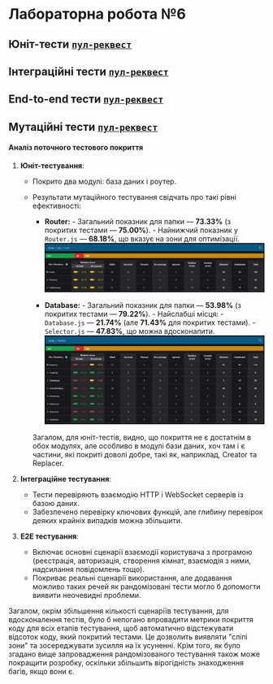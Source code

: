 # Лабораторна робота №6

## Юніт-тести <code>[пул-реквест](https://github.com/OnlyVerySeriousPeople/OpenChat/pull/8)</code>

## Інтеграційні тести <code>[пул-реквест](https://github.com/OnlyVerySeriousPeople/OpenChat/pull/9)</code>

## End-to-end тести <code>[пул-реквест](https://github.com/OnlyVerySeriousPeople/OpenChat/pull/10)</code>

## Мутаційні тести <code>[пул-реквест](https://github.com/OnlyVerySeriousPeople/OpenChat/pull/11)</code>

#### **Аналіз поточного тестового покриття**

1. **Юніт-тестування**:

   - Покрито два модулі: база даних і роутер.
   - Результати мутаційного тестування свідчать про такі рівні ефективності:

     - **Router:** - Загальний показник для папки — **73.33%** (з покритих тестами — **75.00%**). - Найнижчий показник у `Router.js` — **68.18%**, що вказує на зони для оптимізації.
       <img src="images/mutation/router.png" alt="" width="1000">

     - **Database:** - Загальний показник для папки — **53.98%** (з покритих тестами — **79.22%**). - Найслабші місця: - `Database.js` — **21.74%** (але **71.43%** для покритих тестами). - `Selector.js` — **47.83%**, що можна вдосконалити.
       <img src="images/mutation/database.png" alt="" width="1000">

     Загалом, для юніт-тестів, видно, що покриття не є достатнім в обох модулях, але особливо в модулі бази даних, хоч там і є частини, які покриті доволі добре, такі як, наприклад, Creator та Replacer.

2. **Інтеграційне тестування**:

   - Тести перевіряють взаємодію HTTP і WebSocket серверів із базою даних.
   - Забезпечено перевірку ключових функцій, але глибину перевірок деяких крайніх випадків можна збільшити.

3. **E2E тестування**:
   - Включає основні сценарії взаємодії користувача з програмою (реєстрація, авторизація, створення кімнат, взаємодія з ними, надсилання повідомлень тощо).
   - Покриває реальні сценарії використання, але додавання можливо таких речей як рандомізовані тести могло б допомогти виявити неочевидні проблеми.

Загалом, окрім збільшення кількості сценаріїв тестування, для вдосконалення тестів, було б непогано впровадити метрики покриття коду для всіх етапів тестування, щоб автоматично відстежувати відсоток коду, який покритий тестами. Це дозволить виявляти "сліпі зони" та зосереджувати зусилля на їх усуненні.
Крім того, як було згадано вище запровадження рандомізованого тестування також може покращити розробку, оскільки збільшить вірогідність знаходження багів, якщо вони є.
